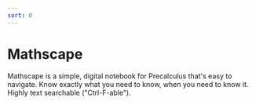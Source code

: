 ```yaml
---
sort: 0
---
```


# Mathscape
Mathscape is a simple, digital notebook for Precalculus that's easy to navigate. Know exactly what you need to know, when you need to know it. Highly text searchable ("Ctrl-F-able").